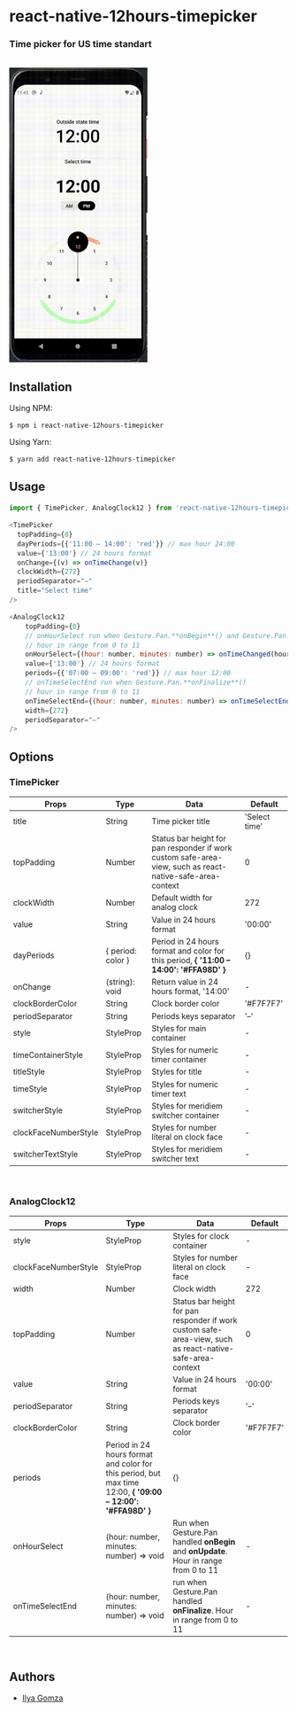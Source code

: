 # react-native-12hours-timepicker

### Time picker for US time standart
<br>

<img src="https://github.com/illi-homz/react-native-12hours-timepicker/blob/main/demo/assets/react-native-12hours-timepicker.gif?raw=true" width="250">
<br>

## Installation
Using NPM:
```
$ npm i react-native-12hours-timepicker
```

Using Yarn:
```
$ yarn add react-native-12hours-timepicker
```

## Usage
```javascript
import { TimePicker, AnalogClock12 } from 'react-native-12hours-timepicker'
```


```javascript
<TimePicker
  topPadding={0}
  dayPeriods={{'11:00 – 14:00': 'red'}} // max hour 24:00
  value={'13:00'} // 24 hours format
  onChange={(v) => onTimeChange(v)}
  clockWidth={272}
  periodSeparator="–"
  title="Select time"
/>
```

```javascript
<AnalogClock12
    topPadding={0}
    // onHourSelect run when Gesture.Pan.**onBegin**() and Gesture.Pan.**onUpdate**()
    // hour in range from 0 to 11
    onHourSelect={(hour: number, minutes: number) => onTimeChanged(hour, minutes)}
    value={'13:00'} // 24 hours format
    periods={{'07:00 – 09:00': 'red'}} // max hour 12:00
    // onTimeSelectEnd run when Gesture.Pan.**onFinalize**()
    // hour in range from 0 to 11
    onTimeSelectEnd={(hour: number, minutes: number) => onTimeSelectEnd(hour, minutes)}
    width={272}
    periodSeparator="–"
/>
```

## Options

### TimePicker

| Props | Type | Data | Default |
| --- | --- | --- | --- |
| title | String | Time picker title | 'Select time' |
| topPadding | Number | Status bar height for pan responder if work custom safe-area-view, such as react-native-safe-area-context | 0 |
| clockWidth | Number | Default width for analog clock | 272 |
| value | String | Value in 24 hours format | '00:00' |
| dayPeriods | { period: color } | Period in 24 hours format and color for this period, **{ '11:00 – 14:00': '#FFA98D' }** | {} |
| onChange | (string): void | Return value in 24 hours format, '14:00' | - |
| clockBorderColor | String | Clock border color | '#F7F7F7' |
| periodSeparator | String | Periods keys separator | '–' |
| style | StyleProp | Styles for main container | - |
| timeContainerStyle | StyleProp | Styles for numeric timer container | - |
| titleStyle | StyleProp | Styles for title | - |
| timeStyle | StyleProp | Styles for numeric timer text | - |
| switcherStyle | StyleProp | Styles for meridiem switcher container | - |
| clockFaceNumberStyle | StyleProp | Styles for number literal on clock face | - |
| switcherTextStyle | StyleProp | Styles for meridiem switcher text | - |
<br>

### AnalogClock12

| Props | Type | Data | Default |
| --- | --- | --- | --- |
| style | StyleProp | Styles for clock container | - |
| clockFaceNumberStyle | StyleProp | Styles for number literal on clock face | - |
| width | Number | Clock width | 272 |
| topPadding | Number | Status bar height for pan responder if work custom safe-area-view, such as react-native-safe-area-context | 0 |
| value | String | Value in 24 hours format | '00:00' |
| periodSeparator | String | Periods keys separator | '–' |
| clockBorderColor | String | Clock border color | '#F7F7F7' |
| periods | Period in 24 hours format and color for this period, but max time 12:00, **{ '09:00 – 12:00': '#FFA98D' }** | {} |
| onHourSelect | (hour: number, minutes: number) => void | Run when Gesture.Pan handled **onBegin** and **onUpdate**. Hour in range from 0 to 11 | - |
| onTimeSelectEnd | (hour: number, minutes: number) => void | run when Gesture.Pan handled **onFinalize**. Hour in range from 0 to 11 | - |

<br>

## Authors

- [Ilya Gomza](https://github.com/illi-homz/)
